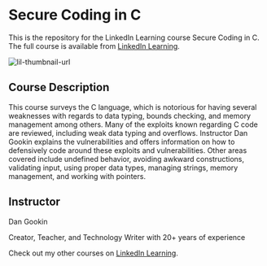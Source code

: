 # Secure Coding in C
This is the repository for the LinkedIn Learning course Secure Coding in C. The full course is available from [LinkedIn Learning][lil-course-url].

![lil-thumbnail-url]

## Course Description

This course surveys the C language, which is notorious for having several weaknesses with regards to data typing, bounds checking, and memory management among others. Many of the exploits known regarding C code are reviewed, including weak data typing and overflows. Instructor Dan Gookin explains the vulnerabilities and offers information on how to defensively code around these exploits and vulnerabilities. Other areas covered include undefined behavior, avoiding awkward constructions, validating input, using proper data types, managing strings, memory management, and working with pointers.

## Instructor

Dan Gookin

Creator, Teacher, and Technology Writer with 20+ years of experience


Check out my other courses on [LinkedIn Learning](https://www.linkedin.com/learning/instructors/dan-gookin?u=104).


[0]: # (Replace these placeholder URLs with actual course URLs)

[lil-course-url]: https://www.linkedin.com/learning/secure-coding-in-c-25327664
[lil-thumbnail-url]: https://media.licdn.com/dms/image/v2/D4E0DAQH03c9J9knALg/learning-public-crop_675_1200/B4EZUqaxoDHgAc-/0/1740173417212?e=2147483647&v=beta&t=rKXEX-VWkhjpCdxIZzF5kZgAS5fd9qUrJvLqry9z0fw

